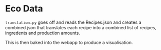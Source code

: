 # Eco Data 

`translation.py` goes off and reads the Recipes.json and creates a combined.json that translates each recipe into a combined list of recipes, ingredents and production amounts.

This is then baked into the webapp to produce a visualisation.